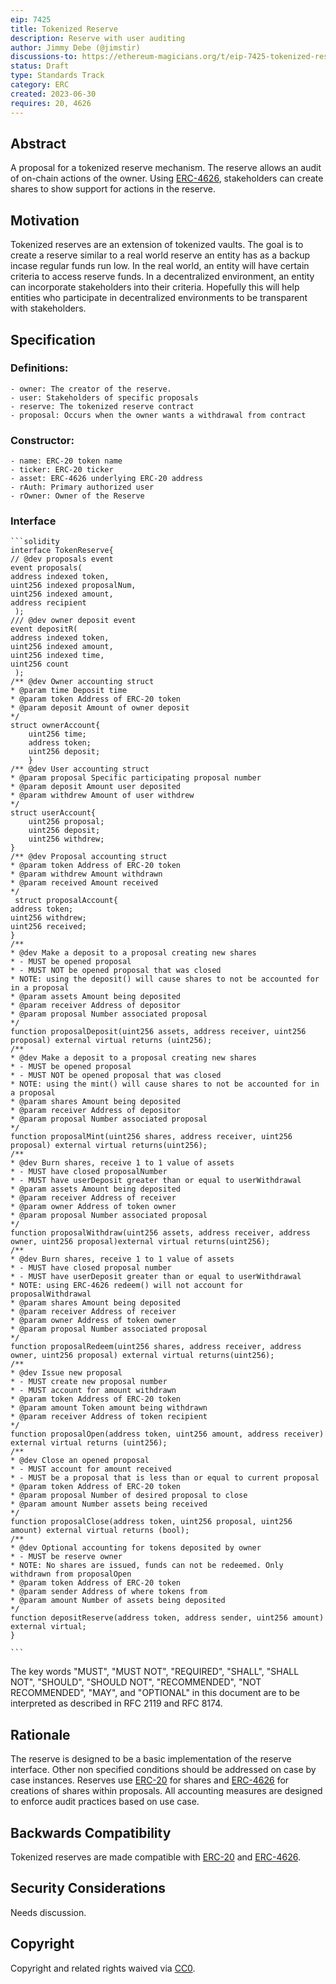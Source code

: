 ```yaml
---
eip: 7425
title: Tokenized Reserve
description: Reserve with user auditing
author: Jimmy Debe (@jimstir)
discussions-to: https://ethereum-magicians.org/t/eip-7425-tokenized-reserve/15297
status: Draft
type: Standards Track
category: ERC
created: 2023-06-30
requires: 20, 4626
---
```


## Abstract

A proposal for a tokenized reserve mechanism. The reserve allows an audit of on-chain actions of the owner. Using [ERC-4626](../EIPS/eip-4626.md), stakeholders can create shares to show support for actions in the reserve.

## Motivation

Tokenized reserves are an extension of tokenized vaults. The goal is to create a reserve similar to a real world reserve an entity has as a backup incase regular funds run low. In the real world, an entity will have certain criteria to access reserve funds. In a decentralized environment, an entity can incorporate stakeholders into their criteria. Hopefully this will help entities who participate in decentralized environments to be transparent with stakeholders.

## Specification

### Definitions:

	- owner: The creator of the reserve.
	- user: Stakeholders of specific proposals
	- reserve: The tokenized reserve contract
	- proposal: Occurs when the owner wants a withdrawal from contract
 
### Constructor:
 
 	- name: ERC-20 token name
  	- ticker: ERC-20 ticker
   	- asset: ERC-4626 underlying ERC-20 address
	- rAuth: Primary authorized user
	- rOwner: Owner of the Reserve
 
### Interface

    ```solidity
    interface TokenReserve{
    // @dev proposals event
    event proposals(
	address indexed token,
	uint256 indexed proposalNum,
	uint256 indexed amount,
	address recipient
     );
    /// @dev owner deposit event
    event depositR(
	address indexed token,
	uint256 indexed amount,
	uint256 indexed time,
	uint256 count
     );
    /** @dev Owner accounting struct
    * @param time Deposit time
    * @param token Address of ERC-20 token
    * @param deposit Amount of owner deposit
    */
    struct ownerAccount{
    	uint256 time;
    	address token;
    	uint256 deposit;
    	}
    /** @dev User accounting struct
    * @param proposal Specific participating proposal number
    * @param deposit Amount user deposited
    * @param withdrew Amount of user withdrew
    */
    struct userAccount{
    	uint256 proposal;
    	uint256 deposit;
    	uint256 withdrew;
    }
    /** @dev Proposal accounting struct
    * @param token Address of ERC-20 token
    * @param withdrew Amount withdrawn
    * @param received Amount received
    */
     struct proposalAccount{
	address token;
	uint256 withdrew;
	uint256 received;
    }
    /**
    * @dev Make a deposit to a proposal creating new shares
    * - MUST be opened proposal
    * - MUST NOT be opened proposal that was closed
    * NOTE: using the deposit() will cause shares to not be accounted for in a proposal
    * @param assets Amount being deposited
    * @param receiver Address of depositor
    * @param proposal Number associated proposal
    */
    function proposalDeposit(uint256 assets, address receiver, uint256 proposal) external virtual returns (uint256);
    /**
    * @dev Make a deposit to a proposal creating new shares
    * - MUST be opened proposal
    * - MUST NOT be opened proposal that was closed
    * NOTE: using the mint() will cause shares to not be accounted for in a proposal
    * @param shares Amount being deposited
    * @param receiver Address of depositor
    * @param proposal Number associated proposal
    */
    function proposalMint(uint256 shares, address receiver, uint256 proposal) external virtual returns(uint256);
    /**
    * @dev Burn shares, receive 1 to 1 value of assets
    * - MUST have closed proposalNumber
    * - MUST have userDeposit greater than or equal to userWithdrawal
    * @param assets Amount being deposited
    * @param receiver Address of receiver
    * @param owner Address of token owner
    * @param proposal Number associated proposal
    */
    function proposalWithdraw(uint256 assets, address receiver, address owner, uint256 proposal)external virtual returns(uint256);
    /**
    * @dev Burn shares, receive 1 to 1 value of assets
    * - MUST have closed proposal number
    * - MUST have userDeposit greater than or equal to userWithdrawal
    * NOTE: using ERC-4626 redeem() will not account for proposalWithdrawal
    * @param shares Amount being deposited
    * @param receiver Address of receiver
    * @param owner Address of token owner
    * @param proposal Number associated proposal
    */
    function proposalRedeem(uint256 shares, address receiver, address owner, uint256 proposal) external virtual returns(uint256);
    /**
    * @dev Issue new proposal
    * - MUST create new proposal number
    * - MUST account for amount withdrawn 
    * @param token Address of ERC-20 token
    * @param amount Token amount being withdrawn
    * @param receiver Address of token recipient
    */
    function proposalOpen(address token, uint256 amount, address receiver) external virtual returns (uint256);
    /**
    * @dev Close an opened proposal
    * - MUST account for amount received
    * - MUST be a proposal that is less than or equal to current proposal
    * @param token Address of ERC-20 token
    * @param proposal Number of desired proposal to close
    * @param amount Number assets being received
    */
    function proposalClose(address token, uint256 proposal, uint256 amount) external virtual returns (bool);
    /**
    * @dev Optional accounting for tokens deposited by owner
    * - MUST be reserve owner
    * NOTE: No shares are issued, funds can not be redeemed. Only withdrawn from proposalOpen
    * @param token Address of ERC-20 token
    * @param sender Address of where tokens from
    * @param amount Number of assets being deposited
    */
    function depositReserve(address token, address sender, uint256 amount) external virtual;
    }
    
    ```

The key words "MUST", "MUST NOT", "REQUIRED", "SHALL", "SHALL NOT", "SHOULD", "SHOULD NOT", "RECOMMENDED", "NOT RECOMMENDED", "MAY", and "OPTIONAL" in this document are to be interpreted as described in RFC 2119 and RFC 8174.

## Rationale

The reserve is designed to be a basic implementation of the reserve interface. Other non specified conditions should be addressed on case by case instances. Reserves use [ERC-20](../EIPS/eip-20.md) for shares and [ERC-4626](../EIPS/eip-4626.md) for creations of shares within proposals. All accounting measures are designed to enforce audit practices based on use case. 

## Backwards Compatibility

Tokenized reserves are made compatible with [ERC-20](../EIPS/eip-20.md) and [ERC-4626](../EIPS/eip-4626.md).

## Security Considerations

Needs discussion.

## Copyright

Copyright and related rights waived via [CC0](../LICENSE.md).
